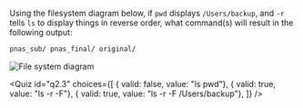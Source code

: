 <script>
import Quiz from "$components/Quiz.svelte";
import Image from "$components/Image.svelte";
</script>

Using the filesystem diagram below,
if `pwd` displays `/Users/backup`,
and `-r` tells `ls` to display things in reverse order,
what command(s) will result in the following output:

```bash
pnas_sub/ pnas_final/ original/
```

<Image src="https://swcarpentry.github.io/shell-novice/fig/filesystem-challenge.svg" alt="File system diagram" />

<Quiz id="q2.3" choices={[
{ valid: false, value: "ls pwd"},
{ valid: true, value: "ls -r -F"},
{ valid: true, value: "ls -r -F /Users/backup"},
]} />
